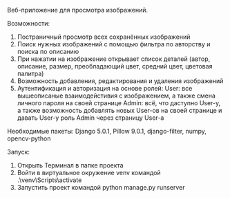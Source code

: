 Веб-приложение для просмотра изображений.

Возможности:
1. Постраничный просмотр всех сохранённых изображений
2. Поиск нужных изображений с помощью фильтра по авторству и поиска по описанию
3. При нажатии на изображение открывает список деталей (автор, описание, размер, преобладающий цвет, средний цвет, цветовая палитра)
4. Возможность добавления, редактирования и удаления изображений
5. Аутентификация и авторизация на основе ролей:
   User: все вышеописаные взаимодейстивия с изображением, а также смена личного пароля на своей странице
   Admin: всё, что даступно User-у, а также возможность добавлять новых User-ов на своей странице и давать User-у роль Admin через страницу User-a

Необходимые пакеты:
Django 5.0.1, Pillow 9.0.1, django-filter, numpy, opencv-python

Запуск:
1. Открыть Терминал в папке проекта
2. Войти в виртуальное окружение venv командой .\venv\Scripts\activate
3. Запустить проект командой python manage.py runserver
